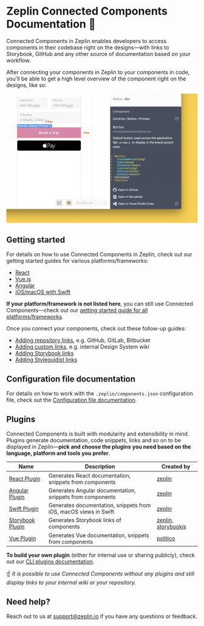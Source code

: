 # Zeplin Connected Components Documentation 🧩

Connected Components in Zeplin enables developers to access components in their codebase right on the designs—with links to Storybook, GitHub and any other source of documentation based on your workflow.

After connecting your components in Zeplin to your components in code, you'll be able to get a high level overview of the component right on the designs, like so:

<img src="img/zeplinConnectedComponent-react.png" alt="Connected component in Zeplin" width="600" />

## Getting started

For details on how to use Connected Components in Zeplin, check out our getting started guides for various platforms/frameworks:

- [React](docs/gettingStarted/REACT.md)
- [Vue.js](docs/gettingStarted/VUE.md)
- [Angular](docs/gettingStarted/ANGULAR.md)
- [iOS/macOS with Swift](docs/gettingStarted/SWIFT.md)

**If your platform/framework is not listed here**, you can still use Connected Components—check out our [getting started guide for all platforms/frameworks](docs/gettingStarted/ALL.md).

Once you connect your components, check out these follow-up guides:

- [Adding repository links](docs/link/REPOSITORY.md), e.g. GitHub, GitLab, Bitbucket
- [Adding custom links](docs/link/CUSTOM.md), e.g. internal Design System wiki
- [Adding Storybook links](docs/link/STORYBOOK.md)
- [Adding Styleguidist links](docs/link/STYLEGUIDIST.md)

## Configuration file documentation

For details on how to work with the `.zeplin/components.json` configuration file, check out the [Configuration file documentation](CONFIGURATION_FILE.md).

## Plugins

Connected Components is built with modularity and extensibility in mind. Plugins generate documentation, code snippets, links and so on to be displayed in Zeplin—**pick and choose the plugins you need based on the language, platform and tools you prefer**.

| Name                                                                       | Description                                                      | Created by                                                                         |
|----------------------------------------------------------------------------|------------------------------------------------------------------|------------------------------------------------------------------------------------|
| [React Plugin](https://github.com/zeplin/cli-connect-react-plugin)         | Generates React documentation, snippets from components          | [zeplin](https://github.com/zeplin)                                                |
| [Angular Plugin](https://github.com/zeplin/cli-connect-angular-plugin)     | Generates Angular documentation, snippets from components        | [zeplin](https://github.com/zeplin)                                                |
| [Swift Plugin](https://github.com/zeplin/cli-connect-swift-plugin)         | Generates documentation, snippets from iOS, macOS views in Swift | [zeplin](https://github.com/zeplin)                                                |
| [Storybook Plugin](https://github.com/zeplin/cli-connect-storybook-plugin) | Generates Storybook links of components                          | [zeplin](https://github.com/zeplin), [storybookjs](https://github.com/storybookjs) |
| [Vue Plugin](https://github.com/politico/zeplin-cli-connect-plugin-vue)    | Generates Vue documentation, snippets from components            | [politico](https://github.com/politico)                                            |

**To build your own plugin** (either for internal use or sharing publicly), check out our [CLI plugins documentation](https://github.com/zeplin/cli/blob/master/PLUGIN.md).

☝️ *It is possible to use Connected Components without any plugins and still display links to your internal wiki or your repository.*

## Need help?

Reach out to us at [support@zeplin.io](mailto:support@zeplin.io) if you have any questions or feedback.
